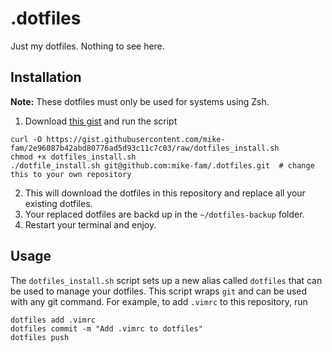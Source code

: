 # .dotfiles
Just my dotfiles. Nothing to see here. 

## Installation
**Note:** These dotfiles must only be used for systems using Zsh.
1. Download [this gist](https://gist.githubusercontent.com/mike-fam/2e96087b42abd80776ad5d93c11c7c03/raw/0af557fec1bebf853ff0021b0db1582a0e8814dc/dotfiles_install.sh) and run the script
```shell
curl -O https://gist.githubusercontent.com/mike-fam/2e96087b42abd80776ad5d93c11c7c03/raw/dotfiles_install.sh
chmod +x dotfiles_install.sh
./dotfile_install.sh git@github.com:mike-fam/.dotfiles.git  # change this to your own repository
```
2. This will download the dotfiles in this repository and replace all your existing dotfiles.
3. Your replaced dotfiles are backd up in the `~/dotfiles-backup` folder.
4. Restart your terminal and enjoy.

## Usage
The `dotfiles_install.sh` script sets up a new alias called `dotfiles` that can be used to manage your dotfiles.
This script wraps `git` and can be used with any git command. For example, to add `.vimrc` to this repository, run
```
dotfiles add .vimrc
dotfiles commit -m "Add .vimrc to dotfiles"
dotfiles push
```
